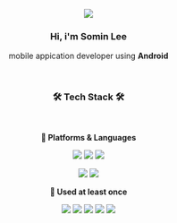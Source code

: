 <div align="center">

![](https://github.com/s6m1n/s6m1n/assets/46596035/98d8265a-a2db-4a5e-9249-885a118ddd09)

### Hi, i'm **Somin Lee**
mobile appication developer using **Android**

<br>

### 🛠️ Tech Stack 🛠️

<br>

**🐣 Platforms & Languages**

<img src="https://img.shields.io/badge/Android Studio-3DDC84?style=flat-square&logo=android&logoColor=white"/> <img src="https://img.shields.io/badge/IntelliJ-000000?style=flat-square&logo=intellijidea&logoColor=white"/> <img src="https://img.shields.io/badge/Visual Studio Code-007ACC?style=flat-square&logo=visualstudiocode&logoColor=white"/>

<img src="https://img.shields.io/badge/Kotlin-7F52FF?style=flat-square&logo=Kotlin&logoColor=white"/> <img src="https://img.shields.io/badge/Python-3776AB?style=flat-square&logo=Python&logoColor=white"/>

**🌱 Used at least once**

<img src="https://img.shields.io/badge/C-A8B9CC?style=flat-square&logo=C&logoColor=black"/> <img src="https://img.shields.io/badge/JavaScript-F7DF1E?style=flat-square&logo=javascript&logoColor=black"/> <img src="https://img.shields.io/badge/HTML-E34F26?style=flat-square&logo=html5&logoColor=white"/> <img src="https://img.shields.io/badge/TensorFlow-FF6F00?style=flat-square&logo=tensorflow&logoColor=white"/> <img src="https://img.shields.io/badge/PyTorch-EE4C2C?style=flat-square&logo=pytorch&logoColor=white"/>

<br>
<br>
<!--
![Somdori's GitHub stats](https://github-readme-stats.vercel.app/api?username=s6m1n&show_icons=true&theme=dark)  
<br>
[![Solved.ac
프로필](http://mazassumnida.wtf/api/v2/generate_badge?boj=s6m1n)](https://solved.ac/s6m1n) -->

</div>
